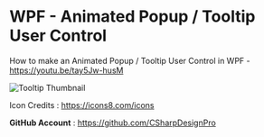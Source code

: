 # WPF - Animated Popup / Tooltip User Control


How to make an Animated Popup / Tooltip User Control in WPF - https://youtu.be/tay5Jw-husM

![Tooltip Thumbnail](https://user-images.githubusercontent.com/55704859/179337070-d1464e80-0e8b-4b17-bf9b-aa1432bdac11.jpg)

Icon Credits : https://icons8.com/icons

<b>GitHub Account</b> : https://github.com/CSharpDesignPro
